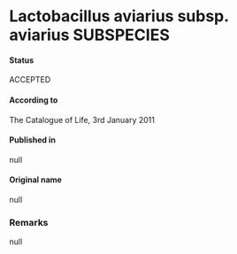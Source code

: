 Lactobacillus aviarius subsp. aviarius SUBSPECIES
=======

#### Status
ACCEPTED

#### According to
The Catalogue of Life, 3rd January 2011

#### Published in
null

#### Original name
null

### Remarks
null